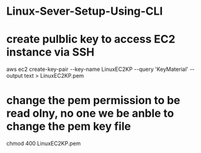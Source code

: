 # Linux-Sever-Setup-Using-CLI
# create pulblic key to access EC2 instance via SSH
aws ec2 create-key-pair --key-name LinuxEC2KP --query 'KeyMaterial' --output text > LinuxEC2KP.pem
# change the pem permission to be read olny, no one we be anble to change the pem key file
chmod 400 LinuxEC2KP.pem
